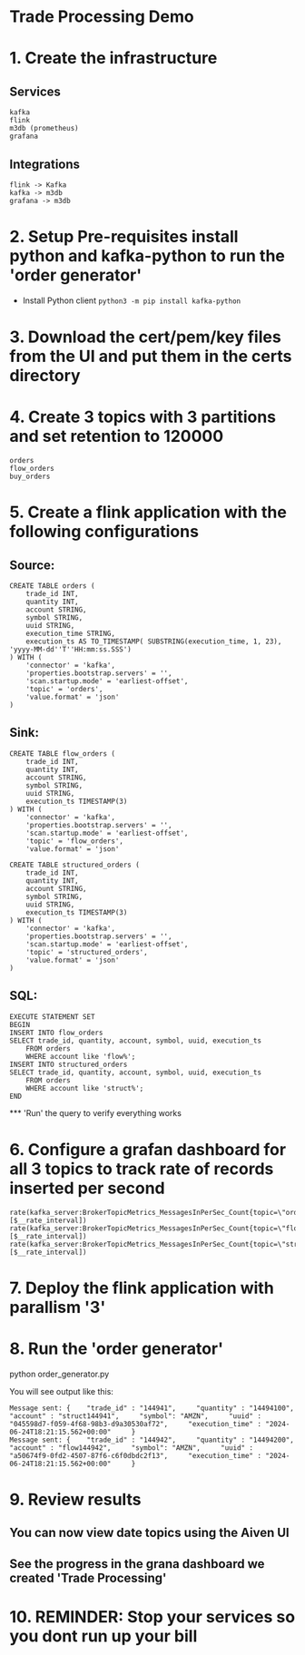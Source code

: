 # Trade Processing Demo

# 1. Create the infrastructure
## Services
	kafka
	flink
	m3db (prometheus)
	grafana
## Integrations
	flink -> Kafka
	kafka -> m3db
	grafana -> m3db

# 2. Setup Pre-requisites install python and kafka-python to run the 'order generator'

- Install Python client
``` python3 -m pip install kafka-python ```

# 3. Download the cert/pem/key files from the UI and put them in the certs directory

# 4. Create 3 topics with 3 partitions and set retention to 120000
	orders
	flow_orders
	buy_orders

# 5. Create a flink application with the following configurations

## Source:
```
CREATE TABLE orders (
    trade_id INT,
    quantity INT,
    account STRING,
    symbol STRING,
    uuid STRING,
    execution_time STRING,
    execution_ts AS TO_TIMESTAMP( SUBSTRING(execution_time, 1, 23), 'yyyy-MM-dd''T''HH:mm:ss.SSS')
) WITH (
    'connector' = 'kafka',
    'properties.bootstrap.servers' = '',
    'scan.startup.mode' = 'earliest-offset',
    'topic' = 'orders',
    'value.format' = 'json'
)
```

## Sink:
```
CREATE TABLE flow_orders (
    trade_id INT,
    quantity INT,
    account STRING,
    symbol STRING,
    uuid STRING,
    execution_ts TIMESTAMP(3)
) WITH (
    'connector' = 'kafka',
    'properties.bootstrap.servers' = '',
    'scan.startup.mode' = 'earliest-offset',
    'topic' = 'flow_orders',
    'value.format' = 'json'
```

```
CREATE TABLE structured_orders (
    trade_id INT,
    quantity INT,
    account STRING,
    symbol STRING,
    uuid STRING,
    execution_ts TIMESTAMP(3)
) WITH (
    'connector' = 'kafka',
    'properties.bootstrap.servers' = '',
    'scan.startup.mode' = 'earliest-offset',
    'topic' = 'structured_orders',
    'value.format' = 'json'
)
```

## SQL:
```
EXECUTE STATEMENT SET
BEGIN
INSERT INTO flow_orders 
SELECT trade_id, quantity, account, symbol, uuid, execution_ts 
    FROM orders
    WHERE account like 'flow%';
INSERT INTO structured_orders
SELECT trade_id, quantity, account, symbol, uuid, execution_ts 
    FROM orders
    WHERE account like 'struct%';
END
```
*** 'Run' the query to verify everything works

# 6. Configure a grafan dashboard for all 3 topics to track rate of records inserted per second
```
rate(kafka_server:BrokerTopicMetrics_MessagesInPerSec_Count{topic=\"orders\"}[$__rate_interval])
rate(kafka_server:BrokerTopicMetrics_MessagesInPerSec_Count{topic=\"flow_orders\"}[$__rate_interval])
rate(kafka_server:BrokerTopicMetrics_MessagesInPerSec_Count{topic=\"structured_orders\"}[$__rate_interval])
```

# 7. Deploy the flink application with parallism '3'

# 8. Run the 'order generator'
python order_generator.py

You will see output like this:
```
Message sent: {    "trade_id" : "144941",     "quantity" : "14494100",     "account" : "struct144941",     "symbol": "AMZN",     "uuid" : "045598d7-f059-4f68-98b3-d9a30530af72",     "execution_time" : "2024-06-24T18:21:15.562+00:00"     }
Message sent: {    "trade_id" : "144942",     "quantity" : "14494200",     "account" : "flow144942",     "symbol": "AMZN",     "uuid" : "a50674f9-0fd2-4507-87f6-c6f0dbdc2f13",     "execution_time" : "2024-06-24T18:21:15.562+00:00"     }
```

# 9. Review results
## You can now view date topics using the Aiven UI 
## See the progress in the grana dashboard we created 'Trade Processing'

# 10. REMINDER: Stop your services so you dont run up your bill
